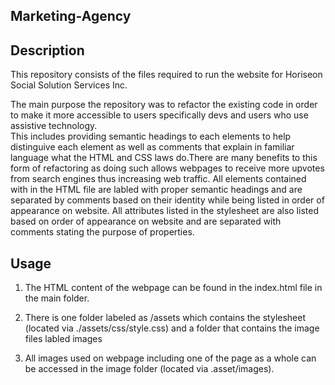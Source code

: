 ## Marketing-Agency

## Description
    
This repository consists of the files required to run the website for Horiseon Social Solution Services Inc.
 
   The main purpose the repository was to refactor the existing code in order to make it more accessible to users specifically devs and users who use assistive technology.    
This includes providing semantic headings to each elements to help distinguive each element as well as comments that explain in familiar language what the HTML and CSS laws 
do.There are many benefits to this form of refactoring as doing such allows webpages to receive more upvotes from search engines thus increasing web traffic. All elements  contained with in the HTML file are labled with proper semantic headings and are separated by comments based on their identity while being listed in order of appearance on website. All attributes listed in the stylesheet are also listed based on order of appearance on website and are separated with comments stating the purpose of properties. 
 
## Usage 
   
  1. The HTML content of the webpage can be found in the index.html file in the main folder.

  2. There is one folder labeled as /assets which contains the stylesheet (located via ./assets/css/style.css) and a folder that contains the image files labled images
  
  3. All images used on webpage including one of the page as a whole can be accessed in the image folder (located via .asset/images). 

  


